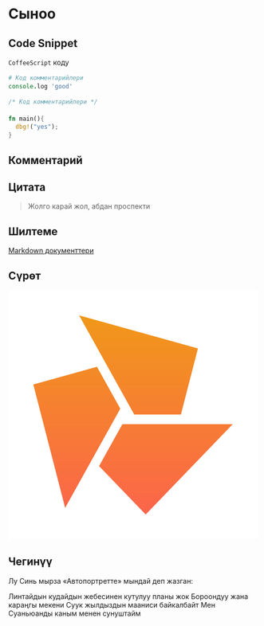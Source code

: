 [Markdown глобалдык комментарийлер]:#

# Сыноо

## Code Snippet

`CoffeeScript` коду

```coffee
# Код комментарийлери
console.log 'good'


```

```rust
/* Код комментарийлери */

fn main(){
  dbg!("yes");
}
```

## Комментарий

<!-- HTML 注释 --> 

<!-- 多行注释 --> 

## Цитата

> Жолго карай жол, абдан проспекти

## Шилтеме

[Markdown документтери](https://github.com/xxai-art/xxai-art-md)

## Сүрөт

![xxAI.Art бренд идентификациясы](https://raw.githubusercontent.com/xxai-art/web/main/file/svg/logo.svg)

## Чегинүү

Лу Синь мырза «Автопортретте» мындай деп жазган:

  Линтайдын кудайдын жебесинен кутулуу планы жок
  Бороондуу жана караңгы мекени
  Суук жылдыздын мааниси байкалбайт
  Мен Суаньюанды каным менен сунуштайм


